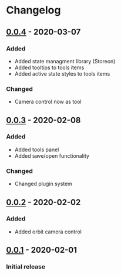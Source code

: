 # Changelog

## [0.0.4] - 2020-03-07
### Added
- Added state managment library (Storeon)
- Added tooltips to tools items
- Added active state styles to tools items
### Changed
- Camera control now as tool

## [0.0.3] - 2020-02-08
### Added
- Added tools panel
- Added save/open functionality
### Changed
- Changed plugin system

## [0.0.2] - 2020-02-02
### Added
- Added orbit camera control

## [0.0.1] - 2020-02-01
### Initial release

[0.0.4]: https://github.com/Perkovec/Vuxel/compare/v0.0.3...v0.0.4
[0.0.3]: https://github.com/Perkovec/Vuxel/compare/v0.0.2...v0.0.3
[0.0.2]: https://github.com/Perkovec/Vuxel/compare/v0.0.1...v0.0.2
[0.0.1]: https://github.com/Perkovec/Vuxel/releases/tag/v0.0.1
